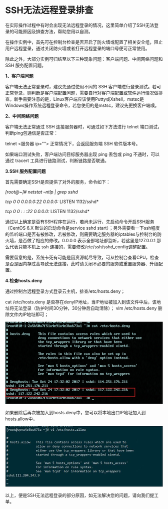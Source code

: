 # SSH无法远程登录排查

在实际操作过程中有时会出现无法远程登录的情况，这里简单介绍了SSH无法登录的可能原因及排查方法，帮助您用以自测。



在操作实例中，首先可在控制台检查是否开启了防火墙或配置了相关安全组，阻止用户远程登录，通过关闭防火墙或者打开远程登录的端口号便可正常使用。

除此之外，大部分实例可归结至以下三种现象问题：客户端问题、中间网络问题和SSH 服务配置问题。

**1、客户端问题**

客户端无法正常登录时，建议先通过使用不同的 SSH 客户端进行登录测试。若可正常登录，则判断是客户端配置问题，需要自行对客户端配置或软件运行情况做排查。新手需要注意的是，Linux客户端应该使用Putty或Xshell，mstsc是Windows操作系统远程登录命令，若您使用的是mstsc，建议先更换客户端噢。

**2、中间网络问题**

客户端无法正常通过 SSH 连接服务器时，可通过如下方法进行 telnet 端口测试，判断ping包通信是否正常：

telnet <服务器 ip="">
正常情况下，会返回服务端 SSH 软件版本号。

如果端口测试失败，客户端访问目标服务器出现 ping 丢包或 ping 不通时，可以通过 tracert 工具进行链路测试，判断链路是否联通。


**3.SSH 服务配置问题**

首先需要确定SSH是否提供了对外的服务，命令如下：

*[root@~]# netstat –ntlp | grep sshd*

*tcp     0     0 0.0.0.0:22             0.0.0.0:*        LISTEN    1132/sshd*

*tcp     0     0  : : :22                0.0.0.0:*        LISTEN    1132/sshd*



通过以上确定是否有SSH程序在运行，若尚未运行，先启动命令开启SSH服务（CentOS 6.X 默认的启动命令是service sshd start）；另外需要看一下ssh程度的监听端口是否有被修改，若被修改，则需要确定服务器的iptables与控制台的防火墙，是否做了相应的修改。0.0.0.0 表示全部地址都监听，若这里是127.0.0.1 那么代表只能本机上 ssh 连接的，需要修改/etc/ssh/sshd_config调整配置。

需要留意的是，系统卡死有可能是因资源耗尽导致，可从控制台查看CPU，检查是否是因内存过高导致无法连接，此时请关闭不必要的服务或重置服务器、升级配置。

**4.检查hosts.deny**
 
通过控制台远程登录方式登录云主机，排查/etc/hosts.deny；

 cat /etc/hosts.deny 是否存在denyIP地址，当IP地址被加入到该文件中后，该地址将无法登录（防护时间30分钟，30分钟后自动清除）；    vim /etc/hosts.deny 删除文件内IP地址即可；

![](https://github.com/jdcloudcom/cn/blob/edit/image/Elastic-Compute/Virtual-Machine/Linux/SSH%E6%97%A0%E6%B3%95%E8%BF%9C%E7%A8%8B%E7%99%BB%E5%BD%95%E6%8E%92%E6%9F%A501.png)

如果删除后再次被加入到hosts.deny中，您可以将本地出口IP地址加入到hosts.allow中，

![](https://github.com/jdcloudcom/cn/blob/edit/image/Elastic-Compute/Virtual-Machine/Linux/SSH%E6%97%A0%E6%B3%95%E8%BF%9C%E7%A8%8B%E7%99%BB%E5%BD%95%E6%8E%92%E6%9F%A502.png)

以上，便是SSH无法远程登录的部分原因，如无法解决您的问题，请向我们提工单。